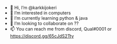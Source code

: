 - 👋 Hi, I’m @karkkijokeri
- 👀 I’m interested in computers
- 🌱 I’m currently learning python & java
- 💞️ I’m looking to collaborate on ??
- 📫 You can reach me from discord, Qual#0001 or https://discord.gg/65cJdS2Tty

<!---
karkkijokeri/karkkijokeri is a ✨ special ✨ repository because its `README.md` (this file) appears on your GitHub profile.
You can click the Preview link to take a look at your changes.
--->
